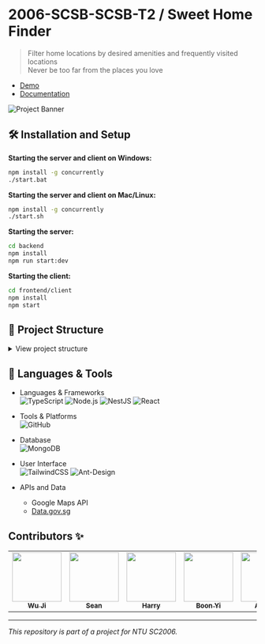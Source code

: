 # 2006-SCSB-SCSB-T2 / Sweet Home Finder

> Filter home locations by desired amenities and frequently visited locations </br>
> Never be too far from the places you love

- [Demo](https://youtu.be/bwiQCzmZxI8)
- [Documentation](#documentation-link)

![Project Banner](https://github.com/softwarelab3/2006-SCSB-SCSB-T2/blob/dev/Landing%20page.png)

## 🛠 Installation and Setup
**Starting the server and client on Windows:**

```bash
npm install -g concurrently
./start.bat
```
**Starting the server and client on Mac/Linux:**

```bash
npm install -g concurrently
./start.sh
```

**Starting the server:**

```bash
cd backend
npm install
npm run start:dev
```

**Starting the client:**

```bash
cd frontend/client
npm install
npm start
```

## 📂 Project Structure

<details>
<summary>View project structure</summary>
<br>

```
📦2006-SCSB-SCSB-T2
 ┣ 📂backend
 ┃ ┣ 📂node_modules
 ┃ ┣ 📂dist
 ┃ ┣ 📂src
 ┃ ┣ 📂test
 ┃ ┗ 📂services
 ┣ 📂frontend
 ┃ ┣ 📂client
 ┃ ┃ ┣ 📂build
 ┃ ┃ ┣ 📂node_modules
 ┃ ┃ ┣ 📂public
 ┃ ┃ ┣ 📂src
 ┃ ┃ ┃ ┣ 📂components
 ┃ ┃ ┃ ┗ 📂pages
 ┗ 📜README.md
```

[`/backend/node_modules`](./backend/node_modules) - contains modules used in the backend code<br/>
[`/backend/src`](./backend/src) - contains the source code of the application, segmented into different subfolders<br/>
[`/backend/dist`](./backend/dist) - stores the backend compiled TypeScript<br/>
[`/backend/tests`](./backend/tests) - contains end-to-end test scripts and result logging<br/>

[`/frontend/public`](./frontend/public) - stores static assets such as images, fonts, etc<br/>
[`/frontend/build`](./frontend/build) - stores the frontend compiled build<br/>
[`/frontend/node_modules`](./frontend/node_modules) - contains modules used in the frontend code<br/>
[`/frontend/src/components`](./frontend/src/components) - contains reusable UI components that are used across the application, such as buttons, forms, and navigation bars<br/>
[`/frontend/src/pages`](./frontend/src/pages) - each file in this directory represents a route in the application and is responsible for rendering the content of that route<br/>

</details>

## 🧰 Languages & Tools

- Languages & Frameworks<br/>
  ![TypeScript](https://img.shields.io/badge/TypeScript-007ACC?style=for-the-badge&logo=typescript&logoColor=white)
  ![Node.js](https://img.shields.io/badge/Node.js-43853D?style=for-the-badge&logo=node-dot-js&logoColor=white)
  ![NestJS](https://img.shields.io/badge/nestjs-%23E0234E.svg?style=for-the-badge&logo=nestjs&logoColor=white)
  ![React](https://img.shields.io/badge/react-%2320232a.svg?style=for-the-badge&logo=react&logoColor=%2361DAFB)
  
- Tools & Platforms<br/>
  ![GitHub](https://img.shields.io/badge/GitHub-100000?style=for-the-badge&logo=github&logoColor=white)
  
- Database<br/>
  ![MongoDB](https://img.shields.io/badge/MongoDB-4EA94B?style=for-the-badge&logo=mongodb&logoColor=white)

- User Interface<br/>
  ![TailwindCSS](https://img.shields.io/badge/tailwindcss-%2338B2AC.svg?style=for-the-badge&logo=tailwind-css&logoColor=white)
  ![Ant-Design](https://img.shields.io/badge/-AntDesign-%230170FE?style=for-the-badge&logo=ant-design&logoColor=white)

- APIs and Data <br/>
  - Google Maps API
  - <a href="https://beta.data.gov.sg/collections/189/datasets/d_ebc5ab87086db484f88045b47411ebc5/view"> Data.gov.sg </a>

## Contributors ✨

<table>
  <tr>
    <td align="center"><a href="https://github.com/WuuuJiii"><img src="https://avatars.githubusercontent.com/WuuuJiii" width="100px;" alt=""/><br /><sub><b>Wu Ji</b></sub></a><br /></td>
    <td align="center"><a href="https://github.com/seelism"><img src="https://avatars.githubusercontent.com/seelism" width="100px;" alt=""/><br /><sub><b>Sean</b></sub></a><br /></td>
    <td align="center"><a href="https://github.com/harryo20"><img src="https://avatars.githubusercontent.com/harryo20" width="100px;" alt=""/><br /><sub><b>Harry</b></sub></a><br /></td>
    <td align="center"><a href="https://github.com/boonyii"><img src="https://avatars.githubusercontent.com/boonyii" width="100px;" alt=""/><br /><sub><b>Boon Yi</b></sub></a><br /></td>
    <td align="center"><a href="https://github.com/Rabbitson2001"><img src="https://avatars.githubusercontent.com/Rabbitson2001" width="100px;" alt=""/><br /><sub><b>Alyssa</b></sub></a><br /></td>
    <td align="center"><a href="https://github.com/JeremyCEY"><img src="https://avatars.githubusercontent.com/JeremyCEY" width="100px;" alt=""/><br /><sub><b>Jeremy</b></sub></a><br /></td>
  </tr>
</table>

---

_This repository is part of a project for NTU SC2006._ 
